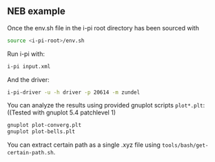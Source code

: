 NEB example
-------------

Once the env.sh file in the i-pi root directory has been sourced with

```bash
source <i-pi-root>/env.sh
```

Run i-pi with:

```bash
i-pi input.xml
```

And the driver:

```bash
i-pi-driver -u -h driver -p 20614 -m zundel
```

You can analyze the results using provided gnuplot scripts `plot*.plt`:
((Tested with gnuplot 5.4 patchlevel 1)
```bash
gnuplot plot-converg.plt
gnuplot plot-bells.plt
```

You can extract certain path as a single .xyz file using `tools/bash/get-certain-path.sh`.

